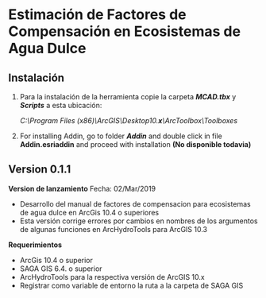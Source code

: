 # Estimación de Factores de Compensación en Ecosistemas de Agua Dulce 

## Instalación

1. Para la instalación de la herramienta copie la carpeta **_MCAD.tbx_** y **_Scripts_** a esta ubicación:

    _C:\Program Files (x86)\ArcGIS\Desktop10.**x**\ArcToolbox\Toolboxes_

2. For installing Addin, go to folder **_Addin_** and double click in file **Addin.esriaddin** and proceed with installation **(No disponible todavia)**

## Version 0.1.1

**Version de lanzamiento** Fecha: 02/Mar/2019
- Desarrollo del manual de factores de compensacion para ecosistemas de agua dulce en ArcGis 10.4 o superiores
- Esta versión corrige errores por cambios en nombres de los argumentos de algunas funciones en ArcHydroTools para ArcGIS 10.3

**Requerimientos**
- ArcGis 10.4 o superior
- SAGA GIS 6.4. o superior
- ArcHydroTools para la respectiva versión de ArcGIS 10.x
- Registrar como variable de entorno la ruta a la carpeta de SAGA GIS

